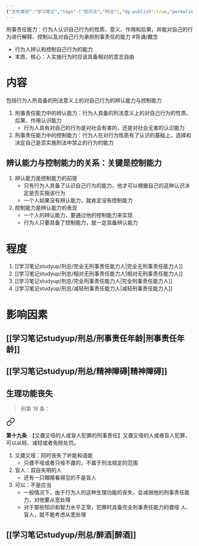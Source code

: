 ```yaml
---
{"文件类别":"学习笔记","tags":["知识点","刑法"],"dg-publish":true,"permalink":"/学习笔记studyup/刑总/刑事责任能力/","dgPassFrontmatter":true,"created":"2024-11-01T22:02:49.951+08:00","updated":"2024-11-01T22:03:07.225+08:00"}
---
```


刑事责任能力：行为人认识自己行为的性质、意义、作用和后果，并能对自己的行为进行解释、控制以及对自己行为承担刑事责任的能力 #背诵/概念 
- 行为人辨认和控制自己行为的能力
- 本质、核心：人实施行为时应该具备相对的意志自由
# 内容
包括行为人所具备的刑法意义上的对自己行为的辨认能力与控制能力
1. 刑事责任能力中的辨认能力：行为人具备的刑法意义上的对自己行为的性质、后果、作用认识能力
	- 行为人具有对自己的行为是对社会有害的，还是对社会无害的认识能力
2. 刑事责任能力中的控制能力：行为人在对行为性质有了认识的基础上，选择和决定自己是否实施刑法中禁止的行为的能力
## 辨认能力与控制能力的关系：关键是控制能力
1. 辨认能力是控制能力的前提
	- 只有行为人具备了认识自己行为的能力，他才可以根据自己的这种认识决定是否实施该行为
	- ⼀个人如果没有辨认能力，就肯定没有控制能力
2. 控制能力是辨认能力的表现
	- 一个人的辨认能力，要通过他的控制能力来实现
	- 行为人只要具备了控制能力，就一定具备辨认能力
# 程度
1. [[学习笔记studyup/刑总/完全无刑事责任能力人\|完全无刑事责任能力人]]
2. [[学习笔记studyup/刑总/相对无刑事责任能力人\|相对无刑事责任能力人]]
3. [[学习笔记studyup/刑总/完全刑事责任能力人\|完全刑事责任能力人]]
4. [[学习笔记studyup/刑总/减轻刑事责任能力人\|减轻刑事责任能力人]]
# 影响因素
## [[学习笔记studyup/刑总/刑事责任年龄\|刑事责任年龄]]
## [[学习笔记studyup/刑总/精神障碍\|精神障碍]]
## 生理功能丧失
>刑第 19 条：
<div class="transclusion internal-embed is-loaded"><a class="markdown-embed-link" href="////#t19" aria-label="Open link"><svg xmlns="http://www.w3.org/2000/svg" width="24" height="24" viewBox="0 0 24 24" fill="none" stroke="currentColor" stroke-width="2" stroke-linecap="round" stroke-linejoin="round" class="svg-icon lucide-link"><path d="M10 13a5 5 0 0 0 7.54.54l3-3a5 5 0 0 0-7.07-7.07l-1.72 1.71"></path><path d="M14 11a5 5 0 0 0-7.54-.54l-3 3a5 5 0 0 0 7.07 7.07l1.71-1.71"></path></svg></a><div class="markdown-embed">



**第十九条**　【又聋又哑的人或盲人犯罪的刑事责任】又聋又哑的人或者盲人犯罪，可以从轻、减轻或者免除处罚。 

</div></div>


1. 又聋又哑：同时丧失了听能和语能
	- 只聋不哑或者只哑不聋的，不属于刑法规定的范围
2. 盲人：双目失明的人
	- 还有一只眼睛看得见的不是盲人
3. 可以：不是应当
	- 一般情况下，由于行为人的这种生理功能的丧失，会减弱他的刑事责任能力，对他要从宽处理
	- 对于那些知识和智力水平正常，犯罪时具备完全刑事责任能力的聋哑 人、盲人，就不能考虑从宽处理
## [[学习笔记studyup/刑总/醉酒\|醉酒]]

